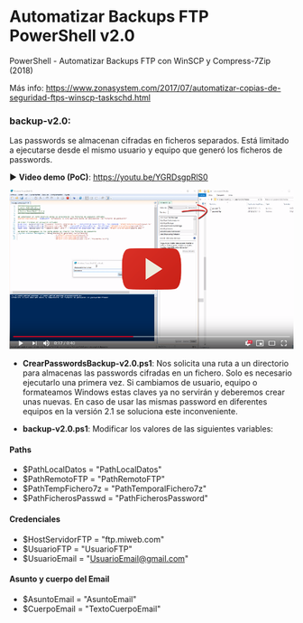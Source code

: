 # Automatizar Backups FTP PowerShell v2.0
PowerShell - Automatizar Backups FTP con WinSCP y Compress-7Zip (2018)

Más info: https://www.zonasystem.com/2017/07/automatizar-copias-de-seguridad-ftps-winscp-taskschd.html

### backup-v2.0:

Las passwords se almacenan cifradas en ficheros separados. Está limitado a ejecutarse desde el mismo usuario y equipo que generó los ficheros de passwords.

▶ **Video demo (PoC)**: https://youtu.be/YGRDsgpRlS0
<p align="center">
<a href="https://youtu.be/YGRDsgpRlS0" target="_blank"><img src="https://raw.githubusercontent.com/adrianlois/Automatizar-Backups-FTP-PowerShell/master/screenshots-test/powershell-ftp-cifrado-passwords-backup-v2.0-videodemo.png" 
alt="powershell-ftp-cifrado-passwords-backup-v2.0-videodemo" width="650" target="_blank"/></a>
</p>

- **CrearPasswordsBackup-v2.0.ps1**: Nos solicita una ruta a un directorio para almacenas las passwords cifradas en un fichero. Solo es necesario ejecutarlo una primera vez. Si cambiamos de usuario, equipo o formateamos Windows estas claves ya no servirán y deberemos crear unas nuevas. En caso de usar las mismas password en diferentes equipos en la versión 2.1 se soluciona este inconveniente. 

- **backup-v2.0.ps1**: Modificar los valores de las siguientes variables:

#### Paths
- $PathLocalDatos = "PathLocalDatos"
- $PathRemotoFTP = "PathRemotoFTP"
- $PathTempFichero7z = "PathTemporalFichero7z"
- $PathFicherosPasswd = "PathFicherosPassword"

#### Credenciales
- $HostServidorFTP = "ftp.miweb.com"
- $UsuarioFTP = "UsuarioFTP"
- $UsuarioEmail = "UsuarioEmail@gmail.com" 

#### Asunto y cuerpo del Email
- $AsuntoEmail = "AsuntoEmail"
- $CuerpoEmail = "TextoCuerpoEmail"
